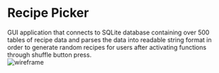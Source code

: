# Recipe Picker

GUI application that connects to SQLite database containing over 500 tables of recipe data and parses the data into readable string format in order to generate random recipes for users after activating functions through shuffle button press.  
![wireframe](https://user-images.githubusercontent.com/50587936/217446927-45305261-93d6-4a59-993e-ca8ed5f8b44c.png)
